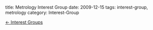 title: Metrology Interest Group
date: 2009-12-15 
tags: interest-group, metrology
category: Interest-Group

[&larr; Interest Groups](/4m-association/interest-groups.html)